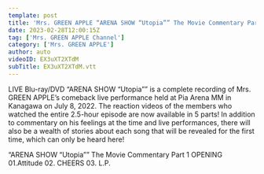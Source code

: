 ```yaml
---
template: post
title: 'Mrs. GREEN APPLE “ARENA SHOW “Utopia”” The Movie Commentary Part 1'
date: 2023-02-28T12:00:15Z
tag: ['Mrs. GREEN APPLE Channel']
category: ['Mrs. GREEN APPLE']
author: auto 
videoID: EX3uXT2XTdM
subTitle: EX3uXT2XTdM.vtt
---
```

LIVE Blu-ray/DVD “ARENA SHOW “Utopia”” is a complete recording of Mrs. GREEN APPLE’s comeback live performance held at Pia Arena MM in Kanagawa on July 8, 2022.
The reaction videos of the members who watched the entire 2.5-hour episode are now available in 5 parts!
In addition to commentary on his feelings at the time and live performances, there will also be a wealth of stories about each song that will be revealed for the first time, which can only be heard here!

“ARENA SHOW “Utopia”” The Movie Commentary Part 1
OPENING
01.Attitude
02. CHEERS
03. L.P.
